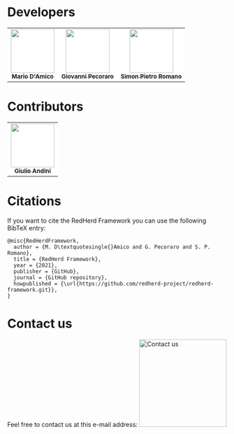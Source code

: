 # Developers

<table align="center">

<tr>
<td align="center" style="border: 0px !important; background-color: white;">
<a href="https://github.com/b4gh33r4">
<img src="https://avatars.githubusercontent.com/u/87416466?v=4?s=100" width="100px;" alt=""/><br />
<sub><b>Mario D'Amico</b></sub>
</a>
</td>
	
<td align="center" style="border: 0px !important; background-color: white;">
<a href="https://github.com/Peco602">
<img src="https://avatars.githubusercontent.com/u/13527424?v=4?s=100" width="100px;" alt=""/><br />
<sub><b>Giovanni Pecoraro</b></sub>
</a>
</td>	

<td align="center" style="border: 0px !important; background-color: white;">
<a href="https://github.com/spromano">
<img src="https://avatars1.githubusercontent.com/u/4959718?v=4?s=100" width="100px;" alt=""/><br />
<sub><b>Simon Pietro Romano</b></sub>
</a>
</td>
</tr>
</table>


# Contributors

<table align="center">
<tr>
<td align="center" style="border: 0px !important; background-color: white;">
<a href="https://gitlab.com/TreCani">
<img src="https://secure.gravatar.com/avatar/745331e611fbda9faa605103b6361431?s=100&d=identicon" width="100px;" alt=""/><br />
<sub><b>Giulio Andini</b></sub>
</a>
</td>
</tr>
</table>


# Citations

If you want to cite the RedHerd Framework you can use the following BibTeX entry:

```
@misc{RedHerdFramework,
  author = {M. D\textquotesingle{}Amico and G. Pecoraro and S. P. Romano},
  title = {RedHerd Framework},
  year = {2021},
  publisher = {GitHub},
  journal = {GitHub repository},
  howpublished = {\url{https://github.com/redherd-project/redherd-framework.git}},
}
```

# Contact us

Feel free to contact us at this e-mail address:
<img src="contactus.png" width="200px" alt="Contact us">

